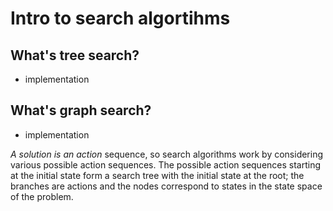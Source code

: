 # Intro to search algortihms

## What's tree search?

- implementation

## What's graph search?

- implementation

_A solution is an action_ sequence, so search algorithms work by considering various possible action sequences. The possible action sequences starting at the initial state form a search tree with the initial state at the root; the branches are actions and the nodes correspond to states in the state space of the problem. 


